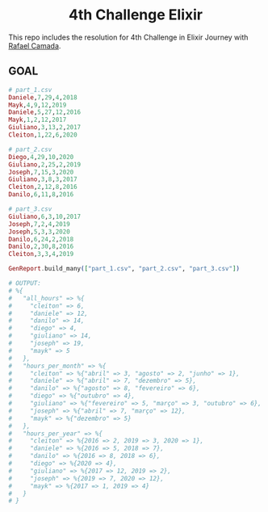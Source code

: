 <h1 align='center'>
4th Challenge Elixir
</h1>

This repo includes the resolution for 4th Challenge in Elixir Journey with [Rafael Camada][btn-tutor].

## GOAL

```elixir
# part_1.csv
Daniele,7,29,4,2018
Mayk,4,9,12,2019
Daniele,5,27,12,2016
Mayk,1,2,12,2017
Giuliano,3,13,2,2017
Cleiton,1,22,6,2020
```

```elixir
# part_2.csv
Diego,4,29,10,2020
Giuliano,2,25,2,2019
Joseph,7,15,3,2020
Giuliano,3,8,3,2017
Cleiton,2,12,8,2016
Danilo,6,11,8,2016
```

```elixir
# part_3.csv
Giuliano,6,3,10,2017
Joseph,7,2,4,2019
Joseph,5,3,3,2020
Danilo,6,24,2,2018
Danilo,2,30,8,2016
Cleiton,3,3,4,2019
```

```elixir
GenReport.build_many(["part_1.csv", "part_2.csv", "part_3.csv"])

# OUTPUT:
# %{
#   "all_hours" => %{
#     "cleiton" => 6,
#     "daniele" => 12,
#     "danilo" => 14,
#     "diego" => 4,
#     "giuliano" => 14,
#     "joseph" => 19,
#     "mayk" => 5
#   },
#   "hours_per_month" => %{
#     "cleiton" => %{"abril" => 3, "agosto" => 2, "junho" => 1},
#     "daniele" => %{"abril" => 7, "dezembro" => 5},
#     "danilo" => %{"agosto" => 8, "fevereiro" => 6},
#     "diego" => %{"outubro" => 4},
#     "giuliano" => %{"fevereiro" => 5, "março" => 3, "outubro" => 6},
#     "joseph" => %{"abril" => 7, "março" => 12},
#     "mayk" => %{"dezembro" => 5}
#   },
#   "hours_per_year" => %{
#     "cleiton" => %{2016 => 2, 2019 => 3, 2020 => 1},
#     "daniele" => %{2016 => 5, 2018 => 7},
#     "danilo" => %{2016 => 8, 2018 => 6},
#     "diego" => %{2020 => 4},
#     "giuliano" => %{2017 => 12, 2019 => 2},
#     "joseph" => %{2019 => 7, 2020 => 12},
#     "mayk" => %{2017 => 1, 2019 => 4}
#   }
# }

```

<!-- VARIABLES -->

[btn-tutor]: https://github.com/rafaelcamarda
